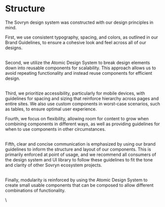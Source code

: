 # Structure

The Sovryn design system was constructed with our design principles in mind.



First, we use consistent typography, spacing, and colors, as outlined in our Brand Guidelines, to ensure a cohesive look and feel across all of our designs.

\
Second, we utilize the Atomic Design System to break design elements down into reusable components for scalability. This approach allows us to avoid repeating functionality and instead reuse components for efficient design.

\
Third, we prioritize accessibility, particularly for mobile devices, with guidelines for spacing and sizing that reinforce hierarchy across pages and entire sites. We also use custom components in worst-case scenarios, such as tables, to ensure optimal user experience.



Fourth, we focus on flexibility, allowing room for content to grow when combining components in different ways, as well as providing guidelines for when to use components in other circumstances.

\
Fifth, clear and concise communication is emphasized by using our brand guidelines to inform the structure and layout of our components. This is primarily enforced at point of usage, and we recommend all consumers of the design system and UI library to follow these guidelines to fit the tone and clarity of other Sovryn ecosystem projects.

\
Finally, modularity is reinforced by using the Atomic Design System to create small usable components that can be composed to allow different combinations of functionality.

\

